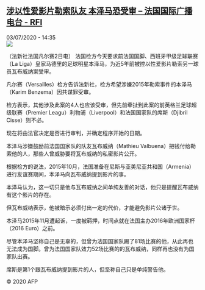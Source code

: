 <!--1593784507000-->
[涉以性爱影片勒索队友 本泽马恐受审 – 法国国际广播电台 - RFI](http://www.rfi.fr//cn/contenu/20200703-%E6%B6%89%E4%BB%A5%E6%80%A7%E7%88%B1%E5%BD%B1%E7%89%87%E5%8B%92%E7%B4%A2%E9%98%9F%E5%8F%8B-%E6%9C%AC%E6%B3%BD%E9%A9%AC%E6%81%90%E5%8F%97%E5%AE%A1)
------

<div>03/07/2020 - 14:35</div><img src="https://s.rfi.fr/media/display/4ce54a6a-bd2e-11ea-884b-005056bf87d6/w:310/p:16x9/spo0003b.200703203502.jpg"><div class="t-content__body u-clearfix"><div class="m-interstitial"></div><p>（法新社法国凡尔赛2日电）    法国检方今天要求前法国国脚、西班牙甲级足球联赛（La Liga）皇家马德里的足球明星本泽马，为近5年前被控以性爱影片勒索另一球员瓦布威纳案受审。</p><p>    凡尔赛（Versailles）检方告诉法新社，检方希望涉嫌2015年勒索事件的本泽马（Karim Benzema）因共谋罪受审。</p><p>    检方表示，其他涉及此案的4人也应该受审，但先前牵扯到此案的前英格兰足球超级联赛（Premier Leagu）利物浦（Liverpool）和法国国家队的席斯（Djibril Cisse）则不必。</p><p>    现在将由法官决定是否进行审判，并确定程序开始的日期。</p><p>    本泽马涉嫌鼓励前法国国家队的队友瓦布威纳（Mathieu Valbuena）把钱付给勒索他的人，那些人曾威胁要将瓦布威纳的私密影片公开。</p><p>    根据检方的说法，2015年10月，法国准备在尼斯与亚美尼亚共和国（Armenia）进行友谊赛期间，本泽马向瓦布威纳提到影片的事。</p><p>    本泽马认为，这一切只是他与瓦布威纳之间单纯友善的对话，他只是提醒瓦布威纳有这个影片的存在。</p><p>    但瓦布威纳表示，他被暗示必须付出一定的代价，才能避免影片公诸于世。</p><p>    本泽马2015年11月遭起诉，一度被羁押，时间点就在法国主办2016年欧洲国家杯（2016 Euro）之前。</p><p>    尽管本泽马坚称自己是无辜的，但曾为法国国家队踢了81场比赛的他，从此再也无法成为国脚。曾为法国国家队效力52场比赛的的瓦布威纳，同样再也没有为国家队出赛。</p><p>    席斯是第1个跟瓦布威纳提到影片的人，但坚称自己只是单纯警告他。</p><p class="t-copyright">© 2020 AFP</p>        </div>
